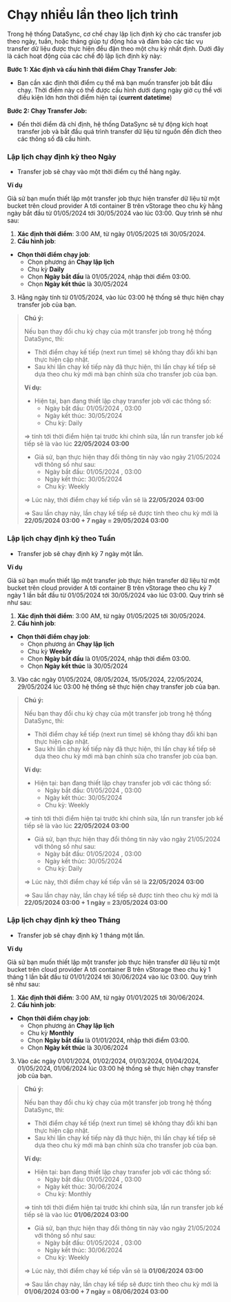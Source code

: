 # Chạy nhiều lần theo lịch trình

Trong hệ thống DataSync, cơ chế chạy lập lịch định kỳ cho các transfer job theo ngày, tuần, hoặc tháng giúp tự động hóa và đảm bảo các tác vụ transfer dữ liệu được thực hiện đều đặn theo một chu kỳ nhất định. Dưới đây là cách hoạt động của các chế độ lập lịch định kỳ này:

**Bước 1: Xác định và cấu hình thời điểm Chạy Transfer Job**:

* Bạn cần xác định thời điểm cụ thể mà bạn muốn transfer job bắt đầu chạy. Thời điểm này có thể được cấu hình dưới dạng ngày giờ cụ thể với điều kiện lớn hơn thời điểm hiện tại (**current datetime**)

**Bước 2: Chạy Transfer Job:**

* Đến thời điểm đã chỉ định, hệ thống DataSync sẽ tự động kích hoạt transfer job và bắt đầu quá trình transfer dữ liệu từ nguồn đến đích theo các thông số đã cấu hình.

### Lập lịch chạy định kỳ theo Ngày

* Transfer job sẽ chạy vào một thời điểm cụ thể hàng ngày.

**Ví dụ**

Giả sử bạn muốn thiết lập một transfer job thực hiện transfer dữ liệu từ một bucket trên cloud provider A tới container B trên vStorage theo chu kỳ hằng ngày bắt đầu từ 01/05/2024 tới 30/05/2024 vào lúc 03:00. Quy trình sẽ như sau:

1. **Xác định thời điểm**: 3:00 AM, từ ngày 01/05/2025 tới 30/05/2024.
2. **Cấu hình job**:

* **Chọn thời điểm chạy job**:
  * Chọn phương án **Chạy lập lịch**
  * Chu kỳ **Daily**
  * Chọn **Ngày bắt đầu** là 01/05/2024, nhập thời điểm 03:00.
  * Chọn **Ngày kết thúc** là 30/05/2024

3. Hằng ngày tính từ 01/05/2024, vào lúc 03:00 hệ thống sẽ thực hiện chạy transfer job của bạn.

> **Chú ý:**
>
> Nếu bạn thay đổi chu kỳ chạy của một transfer job trong hệ thống DataSync, thì:
>
> * Thời điểm chạy kế tiếp (next run time) sẽ không thay đổi khi bạn thực hiện cập nhật.
> * Sau khi lần chạy kế tiếp này đã thực hiện, thì lần chạy kế tiếp sẽ dựa theo chu kỳ mới mà bạn chỉnh sửa cho transfer job của bạn.
>
> **Ví dụ:**
>
> * Hiện tại, bạn đang thiết lập chạy transfer job với các thông số:
>   * Ngày bắt đầu: 01/05/2024 , 03:00
>   * Ngày kết thúc: 30/05/2024
>   * Chu kỳ: Daily
>
> \=> tính tới thời điểm hiện tại trước khi chỉnh sửa, lần run transfer job kế tiếp sẽ là vào lúc **22/05/2024 03:00**
>
> * Giả sử, bạn thực hiện thay đổi thông tin này vào ngày 21/05/2024 với thông số như sau:
>   * Ngày bắt đầu: 01/05/2024 , 03:00
>   * Ngày kết thúc: 30/05/2024
>   * Chu kỳ: Weekly
>
> \=> Lúc này, thời điểm chạy kế tiếp vẫn sẽ là **22/05/2024 03:00**
>
> \=> Sau lần chạy này, lần chạy kế tiếp sẽ được tính theo chu kỳ mới là **22/05/2024 03:00 + 7 ngày = 29/05/2024 03:00**

### **Lập lịch chạy định kỳ theo Tuần**

* Transfer job sẽ chạy định kỳ 7 ngày một lần.

**Ví dụ**

Giả sử bạn muốn thiết lập một transfer job thực hiện transfer dữ liệu từ một bucket trên cloud provider A tới container B trên vStorage theo chu kỳ 7 ngày 1 lần bắt đầu từ 01/05/2024 tới 30/05/2024 vào lúc 03:00. Quy trình sẽ như sau:

1. **Xác định thời điểm**: 3:00 AM, từ ngày 01/05/2025 tới 30/05/2024.
2. **Cấu hình job**:

* **Chọn thời điểm chạy job**:
  * Chọn phương án **Chạy lập lịch**
  * Chu kỳ **Weekly**
  * Chọn **Ngày bắt đầu** là 01/05/2024, nhập thời điểm 03:00.
  * Chọn **Ngày kết thúc** là 30/05/2024

3. Vào các ngày 01/05/2024, 08/05/2024, 15/05/2024, 22/05/2024, 29/05/2024 lúc 03:00 hệ thống sẽ thực hiện chạy transfer job của bạn.

> **Chú ý:**
>
> Nếu bạn thay đổi chu kỳ chạy của một transfer job trong hệ thống DataSync, thì:
>
> * Thời điểm chạy kế tiếp (next run time) sẽ không thay đổi khi bạn thực hiện cập nhật.
> * Sau khi lần chạy kế tiếp này đã thực hiện, thì lần chạy kế tiếp sẽ dựa theo chu kỳ mới mà bạn chỉnh sửa cho transfer job của bạn.
>
> **Ví dụ:**
>
> * Hiện tại: bạn đang thiết lập chạy transfer job với các thông số:
>   * Ngày bắt đầu: 01/05/2024 , 03:00
>   * Ngày kết thúc: 30/05/2024
>   * Chu kỳ: Weekly
>
> \=> tính tới thời điểm hiện tại trước khi chỉnh sửa, lần run transfer job kế tiếp sẽ là vào lúc  **22/05/2024 03:00**
>
> * Giả sử, bạn thực hiện thay đổi thông tin này vào ngày 21/05/2024 với thông số như sau:
>   * Ngày bắt đầu: 01/05/2024 , 03:00
>   * Ngày kết thúc: 30/05/2024
>   * Chu kỳ: Daily
>
> \=> Lúc này, thời điểm chạy kế tiếp vẫn sẽ là **22/05/2024 03:00**
>
> \=> Sau lần chạy này, lần chạy kế tiếp sẽ được tính theo chu kỳ mới là **22/05/2024 03:00 + 1 ngày = 23/05/2024 03:00**

### **Lập lịch chạy định kỳ theo Tháng**

* Transfer job sẽ chạy định kỳ 1 tháng một lần.

**Ví dụ**

Giả sử bạn muốn thiết lập một transfer job thực hiện transfer dữ liệu từ một bucket trên cloud provider A tới container B trên vStorage theo chu kỳ 1 tháng 1 lần bắt đầu từ 01/01/2024 tới 30/06/2024 vào lúc 03:00. Quy trình sẽ như sau:

1. **Xác định thời điểm**: 3:00 AM, từ ngày 01/01/2025 tới 30/06/2024.
2. **Cấu hình job**:

* **Chọn thời điểm chạy job**:
  * Chọn phương án **Chạy lập lịch**
  * Chu kỳ **Monthly**
  * Chọn **Ngày bắt đầu** là 01/01/2024, nhập thời điểm 03:00.
  * Chọn **Ngày kết thúc** là 30/06/2024

3. Vào các ngày 01/01/2024, 01/02/2024, 01/03/2024, 01/04/2024, 01/05/2024, 01/06/2024 lúc 03:00 hệ thống sẽ thực hiện chạy transfer job của bạn.

> **Chú ý:**
>
> Nếu bạn thay đổi chu kỳ chạy của một transfer job trong hệ thống DataSync, thì:
>
> * Thời điểm chạy kế tiếp (next run time) sẽ không thay đổi khi bạn thực hiện cập nhật.
> * Sau khi lần chạy kế tiếp này đã thực hiện, thì lần chạy kế tiếp sẽ dựa theo chu kỳ mới mà bạn chỉnh sửa cho transfer job của bạn.
>
> **Ví dụ:**
>
> * Hiện tại: bạn đang thiết lập chạy transfer job với các thông số:
>   * Ngày bắt đầu: 01/05/2024 , 03:00
>   * Ngày kết thúc: 30/06/2024
>   * Chu kỳ: Monthly
>
> \=> tính tới thời điểm hiện tại trước khi chỉnh sửa, lần run transfer job kế tiếp sẽ là vào lúc  **01/06/2024 03:00**
>
> * Giả sử, bạn thực hiện thay đổi thông tin này vào ngày 21/05/2024 với thông số như sau:
>   * Ngày bắt đầu: 01/05/2024 , 03:00
>   * Ngày kết thúc: 30/06/2024
>   * Chu kỳ: Weekly
>
> \=> Lúc này, thời điểm chạy kế tiếp vẫn sẽ là **01/06/2024 03:00**
>
> \=> Sau lần chạy này, lần chạy kế tiếp sẽ được tính theo chu kỳ mới là **01/06/2024 03:00 + 7 ngày = 08/06/2024 03:00**
